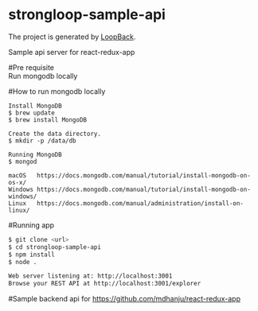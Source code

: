# strongloop-sample-api

The project is generated by [LoopBack](http://loopback.io).

Sample api server for react-redux-app

#Pre requisite  
Run mongodb locally

#How to run mongodb locally
```bin
Install MongoDB
$ brew update
$ brew install MongoDB

Create the data directory.
$ mkdir -p /data/db

Running MongoDB
$ mongod

macOS   https://docs.mongodb.com/manual/tutorial/install-mongodb-on-os-x/
Windows https://docs.mongodb.com/manual/tutorial/install-mongodb-on-windows/
Linux   https://docs.mongodb.com/manual/administration/install-on-linux/
```

#Running app
```bash
$ git clone <url>
$ cd strongloop-sample-api
$ npm install
$ node .

Web server listening at: http://localhost:3001
Browse your REST API at http://localhost:3001/explorer
```


#Sample backend api for https://github.com/mdhanju/react-redux-app
